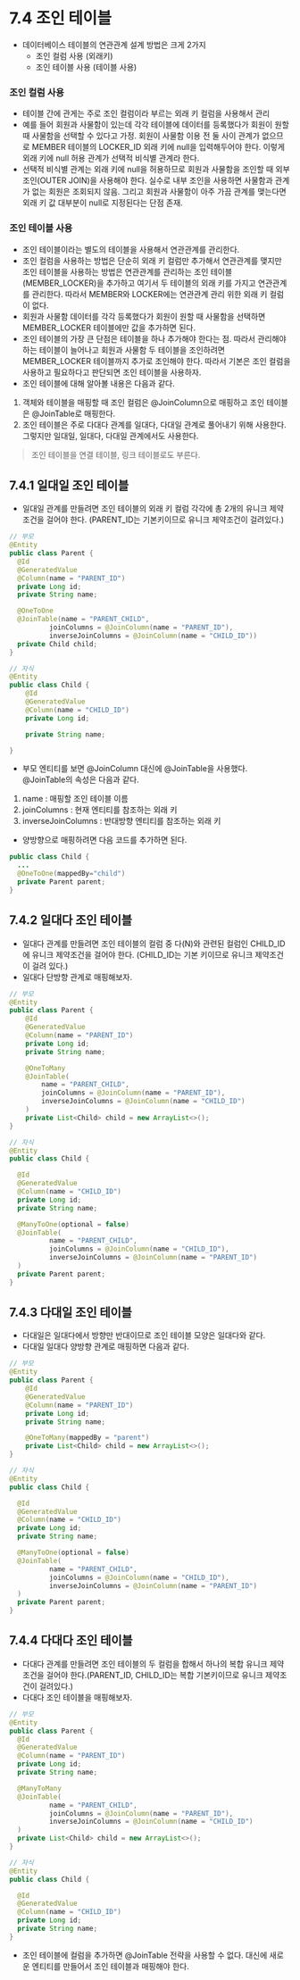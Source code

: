 # 7.4 조인 테이블
- 데이터베이스 테이블의 연관관계 설계 방법은 크게 2가지
  - 조인 컬럼 사용 (외래키)
  - 조인 테이블 사용 (테이블 사용)

### 조인 컬럼 사용
- 테이블 간에 관게는 주로 조인 컬럼이라 부르는 외래 키 컬럼을 사용해서 관리
- 예를 들어 회원과 사물함이 있는데 각각 테이블에 데이터를 등록했다가 회원이 원할 때 사물함을 선택할 수 있다고 가정. 회원이 사물함 이용 전 둘 사이 관계가 없으므로 MEMBER 테이블의 LOCKER_ID
외래 키에 null을 입력해두어야 한다. 이렇게 외래 키에 null 허용 관계가 선택적 비식별 관계라 한다.
- 선택적 비식별 관계는 외래 키에 null을 허용하므로 회원과 사물함을 조인할 때 외부 조인(OUTER JOIN)을 사용해야 한다. 실수로 내부 조인을 사용하면 사물함과 관계가 없는 회원은 조회되지 않음.
그리고 회원과 사물함이 아주 가끔 관계를 맺는다면 외래 키 값 대부분이 null로 지정된다는 단점 존재.

### 조인 테이블 사용
- 조인 테이블이라는 별도의 테이블을 사용해서 연관관계를 관리한다.
- 조인 컬럼을 사용하는 방법은 단순히 외래 키 컬럼만 추가해서 연관관계를 맺지만 조인 테이블을 사용하는 방법은 연관관계를 관리하는 조인 테이블(MEMBER_LOCKER)을 추가하고 여기서 두 테이블의 외래
키를 가지고 연관관계를 관리한다. 따라서 MEMBER와 LOCKER에는 연관관계 관리 위한 외래 키 컬럼이 없다.
- 회원과 사물함 데이터를 각각 등록했다가 회원이 원할 때 사물함을 선택하면 MEMBER_LOCKER 테이블에만 값을 추가하면 된다.
- 조인 테이블의 가장 큰 단점은 테이블을 하나 추가해야 한다는 점. 따라서 관리해야 하는 테이블이 늘어나고 회원과 사물함 두 테이블을 조인하려면 MEMBER_LOCKER 테이블까지 추가로 조인해야 한다.
따라서 기본은 조인 컬럼을 사용하고 필요하다고 판단되면 조인 테이블을 사용하자.
- 조인 테이블에 대해 알아볼 내용은 다음과 같다.
1. 객체와 테이블을 매핑할 때 조인 컬럼은 @JoinColumn으로 매핑하고 조인 테이블은 @JoinTable로 매핑한다.
2. 조인 테이블은 주로 다대다 관계를 일대다, 다대일 관계로 풀어내기 위해 사용한다. 그렇지만 일대일, 일대다, 다대일 관계에서도 사용한다.
> 조인 테이블을 연결 테이블, 링크 테이블로도 부른다.

## 7.4.1 일대일 조인 테이블
- 일대일 관계를 만들려면 조인 테이블의 외래 키 컬럼 각각에 총 2개의 유니크 제약조건을 걸어야 한다. (PARENT_ID는 기본키이므로 유니크 제약조건이 걸려있다.)
```java
// 부모
@Entity
public class Parent {
  @Id
  @GeneratedValue
  @Column(name = "PARENT_ID")
  private Long id;
  private String name;

  @OneToOne
  @JoinTable(name = "PARENT_CHILD",
          joinColumns = @JoinColumn(name = "PARENT_ID"),
          inverseJoinColumns = @JoinColumn(name = "CHILD_ID"))
  private Child child;
}

// 자식
@Entity
public class Child {
	@Id
	@GeneratedValue
	@Column(name = "CHILD_ID")
	private Long id;

	private String name;

}
```
- 부모 엔티티를 보면 @JoinColumn 대신에 @JoinTable을 사용했다. @JoinTable의 속성은 다음과 같다.
1. name : 매핑할 조인 테이블 이름
2. joinColumns : 현재 엔티티를 참조하는 외래 키
3. inverseJoinColumns : 반대방향 엔티티를 참조하는 외래 키
- 양방향으로 매핑하려면 다음 코드를 추가하면 된다.
```java
public class Child {
  ...
  @OneToOne(mappedBy="child")
  private Parent parent;
}
```

## 7.4.2 일대다 조인 테이블
- 일대다 관계를 만들려면 조인 테이블의 컬럼 중 다(N)와 관련된 컬럼인 CHILD_ID에 유니크 제약조건을 걸어야 한다. (CHILD_ID는 기본 키이므로 유니크 제약조건이 걸려 있다.)
- 일대다 단방향 관계로 매핑해보자.
```java
// 부모
@Entity
public class Parent {
	@Id
	@GeneratedValue
	@Column(name = "PARENT_ID")
	private Long id;
	private String name;

	@OneToMany
	@JoinTable(
		name = "PARENT_CHILD",
		joinColumns = @JoinColumn(name = "PARENT_ID"),
		inverseJoinColumns = @JoinColumn(name = "CHILD_ID")
	)
	private List<Child> child = new ArrayList<>();
}

// 자식
@Entity
public class Child {

  @Id
  @GeneratedValue
  @Column(name = "CHILD_ID")
  private Long id;
  private String name;

  @ManyToOne(optional = false)
  @JoinTable(
          name = "PARENT_CHILD",
          joinColumns = @JoinColumn(name = "CHILD_ID"),
          inverseJoinColumns = @JoinColumn(name = "PARENT_ID")
  )
  private Parent parent;
}
```

## 7.4.3 다대일 조인 테이블
- 다대일은 일대다에서 방향만 반대이므로 조인 테이블 모양은 일대다와 같다.
- 다대일 일대다 양방향 관계로 매핑하면 다음과 같다.
```java
// 부모
@Entity
public class Parent {
	@Id
	@GeneratedValue
	@Column(name = "PARENT_ID")
	private Long id;
	private String name;

	@OneToMany(mappedBy = "parent")
	private List<Child> child = new ArrayList<>();
}

// 자식
@Entity
public class Child {

  @Id
  @GeneratedValue
  @Column(name = "CHILD_ID")
  private Long id;
  private String name;

  @ManyToOne(optional = false)
  @JoinTable(
          name = "PARENT_CHILD",
          joinColumns = @JoinColumn(name = "CHILD_ID"),
          inverseJoinColumns = @JoinColumn(name = "PARENT_ID")
  )
  private Parent parent;
}
```

## 7.4.4 다대다 조인 테이블
- 다대다 관계를 만들려면 조인 테이블의 두 컬럼을 합해서 하나의 복합 유니크 제약조건을 걸어야 한다.(PARENT_ID, CHILD_ID는 복합 기본키이므로 유니크 제약조건이 걸려있다.)
- 다대다 조인 테이블을 매핑해보자.
```java
// 부모
@Entity
public class Parent {
  @Id
  @GeneratedValue
  @Column(name = "PARENT_ID")
  private Long id;
  private String name;

  @ManyToMany
  @JoinTable(
          name = "PARENT_CHILD",
          joinColumns = @JoinColumn(name = "PARENT_ID"),
          inverseJoinColumns = @JoinColumn(name = "CHILD_ID")
  )
  private List<Child> child = new ArrayList<>();
}

// 자식
@Entity
public class Child {

  @Id
  @GeneratedValue
  @Column(name = "CHILD_ID")
  private Long id;
  private String name;
}
```
- 조인 테이블에 컬럼을 추가하면 @JoinTable 전략을 사용할 수 없다. 대신에 새로운 엔티티를 만들어서 조인 테이블과 매핑해야 한다.

